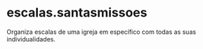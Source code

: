 # escalas.santasmissoes
Organiza escalas de uma igreja em específico com todas as suas individualidades.
